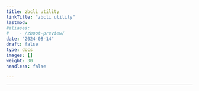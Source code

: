```yaml
---
title: zbcli utility
linkTitle: "zbcli utility"
lastmod:
#aliases:
#    - /zboot-preview/
date: "2024-08-14"
draft: false
type: docs
images: []
weight: 30
headless: false

---
```


-----


